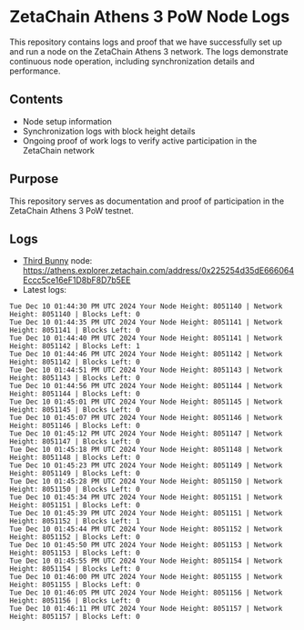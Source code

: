 # ZetaChain Athens 3 PoW Node Logs
This repository contains logs and proof that we have successfully set up and run a node on the ZetaChain Athens 3 network. The logs demonstrate continuous node operation, including synchronization details and performance.

## Contents
- Node setup information
- Synchronization logs with block height details
- Ongoing proof of work logs to verify active participation in the ZetaChain network

## Purpose
This repository serves as documentation and proof of participation in the ZetaChain Athens 3 PoW testnet.

## Logs

- [Third Bunny](https://thirdbunny.xyz/) node: https://athens.explorer.zetachain.com/address/0x225254d35dE666064Eccc5ce16eF1D8bF8D7b5EE
- Latest logs:
```
Tue Dec 10 01:44:30 PM UTC 2024 Your Node Height: 8051140 | Network Height: 8051140 | Blocks Left: 0
Tue Dec 10 01:44:35 PM UTC 2024 Your Node Height: 8051141 | Network Height: 8051141 | Blocks Left: 0
Tue Dec 10 01:44:40 PM UTC 2024 Your Node Height: 8051141 | Network Height: 8051142 | Blocks Left: 1
Tue Dec 10 01:44:46 PM UTC 2024 Your Node Height: 8051142 | Network Height: 8051142 | Blocks Left: 0
Tue Dec 10 01:44:51 PM UTC 2024 Your Node Height: 8051143 | Network Height: 8051143 | Blocks Left: 0
Tue Dec 10 01:44:56 PM UTC 2024 Your Node Height: 8051144 | Network Height: 8051144 | Blocks Left: 0
Tue Dec 10 01:45:01 PM UTC 2024 Your Node Height: 8051145 | Network Height: 8051145 | Blocks Left: 0
Tue Dec 10 01:45:07 PM UTC 2024 Your Node Height: 8051146 | Network Height: 8051146 | Blocks Left: 0
Tue Dec 10 01:45:12 PM UTC 2024 Your Node Height: 8051147 | Network Height: 8051147 | Blocks Left: 0
Tue Dec 10 01:45:18 PM UTC 2024 Your Node Height: 8051148 | Network Height: 8051148 | Blocks Left: 0
Tue Dec 10 01:45:23 PM UTC 2024 Your Node Height: 8051149 | Network Height: 8051149 | Blocks Left: 0
Tue Dec 10 01:45:28 PM UTC 2024 Your Node Height: 8051150 | Network Height: 8051150 | Blocks Left: 0
Tue Dec 10 01:45:34 PM UTC 2024 Your Node Height: 8051151 | Network Height: 8051151 | Blocks Left: 0
Tue Dec 10 01:45:39 PM UTC 2024 Your Node Height: 8051151 | Network Height: 8051152 | Blocks Left: 1
Tue Dec 10 01:45:44 PM UTC 2024 Your Node Height: 8051152 | Network Height: 8051152 | Blocks Left: 0
Tue Dec 10 01:45:50 PM UTC 2024 Your Node Height: 8051153 | Network Height: 8051153 | Blocks Left: 0
Tue Dec 10 01:45:55 PM UTC 2024 Your Node Height: 8051154 | Network Height: 8051154 | Blocks Left: 0
Tue Dec 10 01:46:00 PM UTC 2024 Your Node Height: 8051155 | Network Height: 8051155 | Blocks Left: 0
Tue Dec 10 01:46:05 PM UTC 2024 Your Node Height: 8051156 | Network Height: 8051156 | Blocks Left: 0
Tue Dec 10 01:46:11 PM UTC 2024 Your Node Height: 8051157 | Network Height: 8051157 | Blocks Left: 0
```
